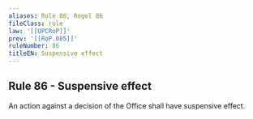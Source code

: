 ```yaml
---
aliases: Rule 86, Regel 86
fileClass: rule
law: '[[UPCRoP]]'
prev: '[[RoP.085]]'
ruleNumber: 86
titleEN: Suspensive effect
---
```


## Rule 86 - Suspensive effect

An action against a decision of the Office shall have suspensive effect.